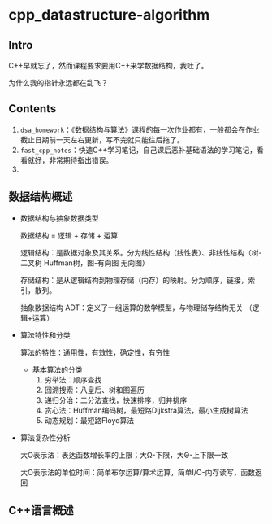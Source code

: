 # cpp_datastructure-algorithm

## Intro

C++早就忘了，然而课程要求要用C++来学数据结构，我吐了。

为什么我的指针永远都在乱飞？

## Contents

1. `dsa_homework`：《数据结构与算法》课程的每一次作业都有，一般都会在作业截止日期前一天左右更新，写不完就只能往后拖了。
2. `fast_cpp_notes`：快速C++学习笔记，自己课后恶补基础语法的学习笔记，看看就好，非常期待指出错误。
3. 

## 数据结构概述

- 数据结构与抽象数据类型

  数据结构 = 逻辑 + 存储 + 运算

  逻辑结构：是数据对象及其关系。分为线性结构（线性表）、非线性结构（树-二叉树 Huffman树，图-有向图 无向图）

  存储结构：是从逻辑结构到物理存储（内存）的映射。分为顺序，链接，索引，散列。

  抽象数据结构 ADT：定义了一组运算的数学模型，与物理储存结构无关 （逻辑+运算）

- 算法特性和分类

  算法的特性：通用性，有效性，确定性，有穷性

  - 基本算法的分类
    1. 穷举法：顺序查找
    2. 回溯搜索：八皇后、树和图遍历
    3. 递归分治：二分法查找，快速排序，归并排序
    4. 贪心法：Huffman编码树，最短路Dijkstra算法，最小生成树算法
    5. 动态规划：最短路Floyd算法

- 算法复杂性分析

  大O表示法：表达函数增长率的上限；大Ω-下限，大Θ-上下限一致

  大O表示法的单位时间：简单布尔运算/算术运算，简单I/O-内存读写，函数返回

## C++语言概述